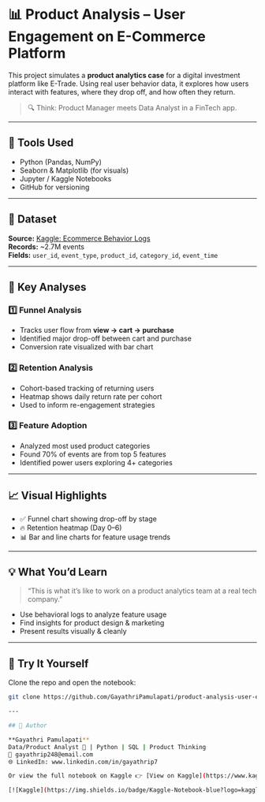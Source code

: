 # 📊 Product Analysis – User Engagement on E-Commerce Platform

This project simulates a **product analytics case** for a digital investment platform like E-Trade. Using real user behavior data, it explores how users interact with features, where they drop off, and how often they return.

> 🔍 Think: Product Manager meets Data Analyst in a FinTech app.

---

## 🔧 Tools Used
- Python (Pandas, NumPy)
- Seaborn & Matplotlib (for visuals)
- Jupyter / Kaggle Notebooks
- GitHub for versioning

---

## 📁 Dataset
**Source:** [Kaggle: Ecommerce Behavior Logs](https://www.kaggle.com/datasets/mkechinov/ecommerce-behavior-data-from-multi-category-store)  
**Records:** ~2.7M events  
**Fields:** `user_id`, `event_type`, `product_id`, `category_id`, `event_time`

---

## 🧠 Key Analyses

### 1️⃣ Funnel Analysis
- Tracks user flow from **view → cart → purchase**
- Identified major drop-off between cart and purchase
- Conversion rate visualized with bar chart

### 2️⃣ Retention Analysis
- Cohort-based tracking of returning users
- Heatmap shows daily return rate per cohort
- Used to inform re-engagement strategies

### 3️⃣ Feature Adoption
- Analyzed most used product categories
- Found 70% of events are from top 5 features
- Identified power users exploring 4+ categories

---

## 📈 Visual Highlights

- ✅ Funnel chart showing drop-off by stage
- 🔥 Retention heatmap (Day 0–6)
- 📊 Bar and line charts for feature usage trends

---

## 💡 What You’d Learn

> “This is what it’s like to work on a product analytics team at a real tech company.”

- Use behavioral logs to analyze feature usage
- Find insights for product design & marketing
- Present results visually & cleanly

---

## 🚀 Try It Yourself

Clone the repo and open the notebook:

```bash
git clone https://github.com/GayathriPamulapati/product-analysis-user-engagement.git

---

## 📌 Author

**Gayathri Pamulapati**  
Data/Product Analyst 💼 | Python | SQL | Product Thinking  
📧 gayathrip248@email.com  
🌐 LinkedIn: www.linkedin.com/in/gayathrip7

Or view the full notebook on Kaggle 👉 [View on Kaggle](https://www.kaggle.com/code/gayathri137/01-product-user-analysis/edit)

[![Kaggle](https://img.shields.io/badge/Kaggle-Notebook-blue?logo=kaggle)](https://www.kaggle.com/code/gayathri137/01-product-user-analysis/edit)

